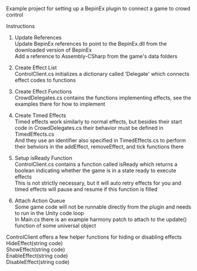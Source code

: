 Example project for setting up a BepinEx plugin to connect a game to crowd control

Instructions

1) Update References  
	Update BepinEx references to point to the BepinEx.dll from the downloaded version of BepinEx  
	Add a reference to Assembly-CSharp from the game's data folders  

2) Create Effect List  
	ControlClient.cs initializes a dictionary called 'Delegate' which connects effect codes to functions  

3) Create Effect Functions  
	CrowdDelegates.cs contains the functions implementing effects, see the examples there for how to implement  

4) Create Timed Effects  
	Timed effects work similarly to normal effects, but besides their start code in CrowdDelegates.cs their behavior must be defined in TimedEffects.cs  
	And they use an identifier also specified in TimedEffects.cs to perform their behviors in the addEffect, removeEffect, and tick functions there  

5) Setup isReady Function  
	ControlClient.cs contains a function called isReady which returns a boolean indicating whether the game is in a state ready to execute effects  
	This is not strictly necessary, but it will auto retry effects for you and timed effects will pause and resume if this function is filled  

6) Attach Action Queue  
	Some game code will not be runnable directly from the plugin and needs to run in the Unity code loop  
	In Main.cs there is an example harmony patch to attach to the update() function of some universal object  

ControlClient offers a few helper functions for hiding or disabling effects  
	HideEffect(string code)  
	ShowEffect(string code)  
	EnableEffect(string code)  
	DisableEffect(string code)  
